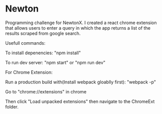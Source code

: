 # Newton
Programming challenge for NewtonX. I created a react chrome extension that allows users to enter a query in which the app returns a list of the results scraped from google search. 

Usefull commands:

To install depenencies: "npm install"

To run dev server: "npm start" or "npm run dev"

For Chrome Extension:

Run a production build with(Install webpack gloablly first): "webpack -p"

Go to "chrome://extensions" in chrome

Then click "Load unpacked extensions" then navigate to the ChromeExt folder.